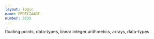 ```yaml
---
layout: logic
name: FPDTLIAADT
number: 3235
---
```

floating points, data-types, linear integer arithmetics, arrays, data-types